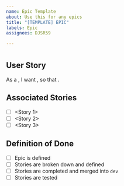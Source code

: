 ```yaml
---
name: Epic Template
about: Use this for any epics
title: "[TEMPLATE] EPIC"
labels: Epic
assignees: DJSR59

---
```


# <Epic Title>

## User Story

As a **<role>**, I want *<goal>*, so that <reason>.

## Associated Stories

- [ ] <Story 1>
- [ ] <Story 2>
- [ ] <Story 3> 

## Definition of Done

- [ ] Epic is defined
- [ ] Stories are broken down and defined
- [ ] Stories are completed and merged into `dev`
- [ ] Stories are tested
